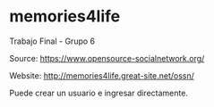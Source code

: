 # memories4life
Trabajo Final - Grupo 6

Source: https://www.opensource-socialnetwork.org/

Website: http://memories4life.great-site.net/ossn/

Puede crear un usuario e ingresar directamente.
